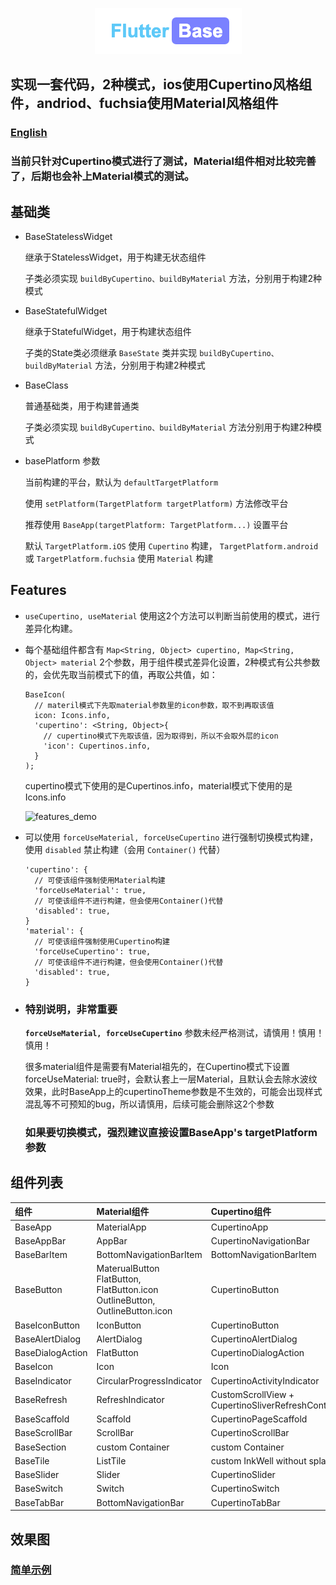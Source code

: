 <p align="center">
  <img src="https://github.com/nillnil/flutter_base/blob/master/screenshot/logo.png" alt="logo">
</p>


## 实现一套代码，2种模式，ios使用Cupertino风格组件，andriod、fuchsia使用Material风格组件


### [English](./README-EN.md)

### 当前只针对Cupertino模式进行了测试，Material组件相对比较完善了，后期也会补上Material模式的测试。

## 基础类
* BaseStatelessWidget

  继承于StatelessWidget，用于构建无状态组件

  子类必须实现 `buildByCupertino、buildByMaterial` 方法，分别用于构建2种模式

* BaseStatefulWidget

  继承于StatefulWidget，用于构建状态组件

  子类的State类必须继承 `BaseState` 类并实现  `buildByCupertino、buildByMaterial` 方法，分别用于构建2种模式

* BaseClass

  普通基础类，用于构建普通类

  子类必须实现 `buildByCupertino、buildByMaterial` 方法分别用于构建2种模式

* basePlatform 参数

  当前构建的平台，默认为 `defaultTargetPlatform` 

  使用 `setPlatform(TargetPlatform targetPlatform)` 方法修改平台

  推荐使用  `BaseApp(targetPlatform: TargetPlatform...)` 设置平台

  默认 `TargetPlatform.iOS` 使用 `Cupertino` 构建， `TargetPlatform.android` 或 `TargetPlatform.fuchsia` 使用 `Material` 构建


## Features
* `useCupertino, useMaterial` 
  使用这2个方法可以判断当前使用的模式，进行差异化构建。

* 每个基础组件都含有 `Map<String, Object> cupertino, Map<String, Object> material` 2个参数，用于组件模式差异化设置，2种模式有公共参数的，会优先取当前模式下的值，再取公共值，如：

      BaseIcon(
        // materil模式下先取material参数里的icon参数，取不到再取该值
        icon: Icons.info,
        'cupertino': <String, Object>{
          // cupertino模式下先取该值，因为取得到，所以不会取外层的icon
          'icon': Cupertinos.info,
        }
      );

    cupertino模式下使用的是Cupertinos.info，material模式下使用的是Icons.info

  <img src="https://flutter-base.oss-cn-shenzhen.aliyuncs.com/features_demo.png" alt="features_demo" width="256" height="78">

* 可以使用 `forceUseMaterial, forceUseCupertino` 进行强制切换模式构建，使用 `disabled` 禁止构建（会用 `Container()` 代替）

      'cupertino': {
        // 可使该组件强制使用Material构建
        'forceUseMaterial': true,
        // 可使该组件不进行构建，但会使用Container()代替
        'disabled': true,
      }
      'material': {
        // 可使该组件强制使用Cupertino构建
        'forceUseCupertino': true,
        // 可使该组件不进行构建，但会使用Container()代替
        'disabled': true,
      }

* ### 特别说明，非常重要

    **`forceUseMaterial, forceUseCupertino`** 参数未经严格测试，请慎用！慎用！慎用！

    很多material组件是需要有Material祖先的，在Cupertino模式下设置forceUseMaterial: true时，会默认套上一层Material，且默认会去除水波纹效果，此时BaseApp上的cupertinoTheme参数是不生效的，可能会出现样式混乱等不可预知的bug，所以请慎用，后续可能会删除这2个参数

    ### 如果要切换模式，强烈建议直接设置BaseApp's targetPlatform参数


## 组件列表
|组件|Material组件|Cupertino组件|
|:---------------|:--------|:----------|
|BaseApp|MaterialApp|CupertinoApp|
|BaseAppBar|AppBar|CupertinoNavigationBar|
|BaseBarItem|BottomNavigationBarItem|BottomNavigationBarItem|
|BaseButton|MaterualButton<br>FlatButton, FlatButton.icon<br>OutlineButton, OutlineButton.icon|CupertinoButton|
|BaseIconButton|IconButton|CupertinoButton|
|BaseAlertDialog|AlertDialog|CupertinoAlertDialog|
|BaseDialogAction|FlatButton|CupertinoDialogAction|
|BaseIcon|Icon|Icon|
|BaseIndicator|CircularProgressIndicator|CupertinoActivityIndicator|
|BaseRefresh|RefreshIndicator|CustomScrollView + CupertinoSliverRefreshControl|
|BaseScaffold|Scaffold|CupertinoPageScaffold|
|BaseScrollBar|ScrollBar|CupertinoScrollBar|
|BaseSection|custom Container|custom Container|
|BaseTile|ListTile|custom InkWell without splash|
|BaseSlider|Slider|CupertinoSlider|
|BaseSwitch|Switch|CupertinoSwitch|
|BaseTabBar|BottomNavigationBar|CupertinoTabBar|

## 效果图


### [简单示例](./example/)
